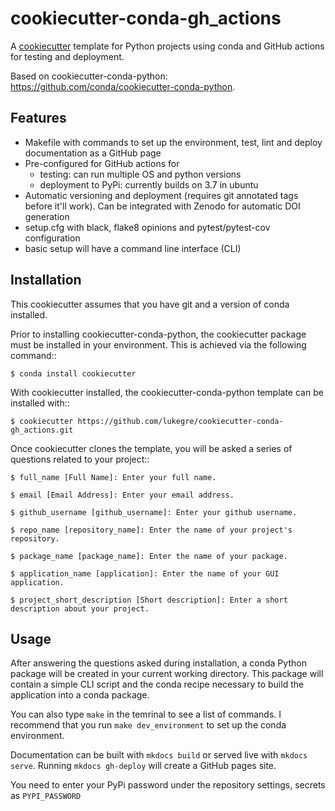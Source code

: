 # cookiecutter-conda-gh_actions
A [cookiecutter](https://www.github.com/audreyr/cookiecutter "cookiecutter") template for Python projects using conda and GitHub actions for testing and deployment. 

Based on cookiecutter-conda-python: https://github.com/conda/cookiecutter-conda-python.

## Features

 - Makefile with commands to set up the environment, test, lint and deploy documentation as a GitHub page
 - Pre-configured for GitHub actions for 
   - testing: can run multiple OS and python versions
   - deployment to PyPi: currently builds on 3.7 in ubuntu
 - Automatic versioning and deployment (requires git annotated tags before it'll work). Can be integrated with Zenodo for automatic DOI generation
 - setup.cfg with black, flake8 opinions and pytest/pytest-cov configuration
 - basic setup will have a command line interface (CLI)

## Installation

This cookiecutter assumes that you have git and a version of conda installed.

Prior to installing cookiecutter-conda-python, the cookiecutter package must be installed in your environment. This is achieved via the following command::

    $ conda install cookiecutter

With cookiecutter installed, the cookiecutter-conda-python template can be installed with::

    $ cookiecutter https://github.com/lukegre/cookiecutter-conda-gh_actions.git

Once cookiecutter clones the template, you will be asked a series of questions related to your project::

    $ full_name [Full Name]: Enter your full name.

    $ email [Email Address]: Enter your email address.

    $ github_username [github_username]: Enter your github username.

    $ repo_name [repository_name]: Enter the name of your project's repository.

    $ package_name [package_name]: Enter the name of your package.

    $ application_name [application]: Enter the name of your GUI application.

    $ project_short_description [Short description]: Enter a short description about your project.


## Usage

After answering the questions asked during installation, a conda Python package will be
created in your current working directory. This package will contain a simple CLI script
and the conda recipe necessary to build the application into a conda package.

You can also type `make` in the temrinal to see a list of commands. 
I recommend that you run `make dev_environment` to set up the conda environment.

Documentation can be built with `mkdocs build` or served live with `mkdocs serve`. 
Running `mkdocs gh-deploy` will create a GitHub pages site. 

You need to enter your PyPi password under the repository settings, secrets as `PYPI_PASSWORD`
